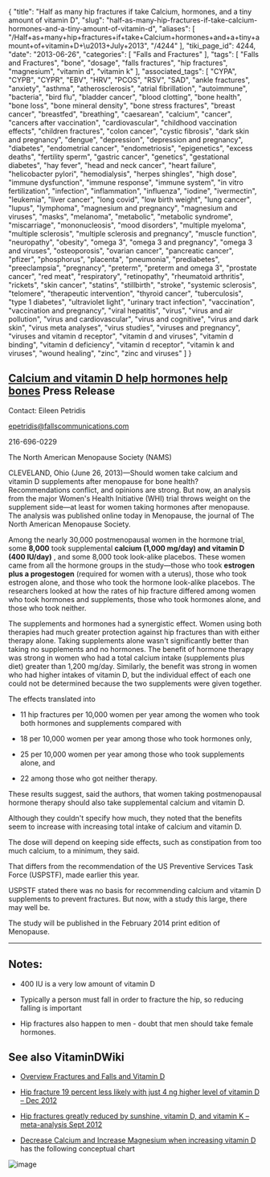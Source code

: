 {
    "title": "Half as many hip fractures if take Calcium, hormones, and a tiny amount of vitamin D",
    "slug": "half-as-many-hip-fractures-if-take-calcium-hormones-and-a-tiny-amount-of-vitamin-d",
    "aliases": [
        "/Half+as+many+hip+fractures+if+take+Calcium+hormones+and+a+tiny+amount+of+vitamin+D+\u2013+July+2013",
        "/4244"
    ],
    "tiki_page_id": 4244,
    "date": "2013-06-26",
    "categories": [
        "Falls and Fractures"
    ],
    "tags": [
        "Falls and Fractures",
        "bone",
        "dosage",
        "falls fractures",
        "hip fractures",
        "magnesium",
        "vitamin d",
        "vitamin k"
    ],
    "associated_tags": [
        "CYPA",
        "CYPB",
        "CYPR",
        "EBV",
        "HRV",
        "PCOS",
        "RSV",
        "SAD",
        "ankle fractures",
        "anxiety",
        "asthma",
        "atherosclerosis",
        "atrial fibrillation",
        "autoimmune",
        "bacteria",
        "bird flu",
        "bladder cancer",
        "blood clotting",
        "bone health",
        "bone loss",
        "bone mineral density",
        "bone stress fractures",
        "breast cancer",
        "breastfed",
        "breathing",
        "caesarean",
        "calcium",
        "cancer",
        "cancers after vaccination",
        "cardiovascular",
        "childhood vaccination effects",
        "children fractures",
        "colon cancer",
        "cystic fibrosis",
        "dark skin and pregnancy",
        "dengue",
        "depression",
        "depression and pregnancy",
        "diabetes",
        "endometrial cancer",
        "endometriosis",
        "epigenetics",
        "excess deaths",
        "fertility sperm",
        "gastric cancer",
        "genetics",
        "gestational diabetes",
        "hay fever",
        "head and neck cancer",
        "heart failure",
        "helicobacter pylori",
        "hemodialysis",
        "herpes shingles",
        "high dose",
        "immune dysfunction",
        "immune response",
        "immune system",
        "in vitro fertilization",
        "infection",
        "inflammation",
        "influenza",
        "iodine",
        "ivermectin",
        "leukemia",
        "liver cancer",
        "long covid",
        "low birth weight",
        "lung cancer",
        "lupus",
        "lymphoma",
        "magnesium and pregnancy",
        "magnesium and viruses",
        "masks",
        "melanoma",
        "metabolic",
        "metabolic syndrome",
        "miscarriage",
        "mononucleosis",
        "mood disorders",
        "multiple myeloma",
        "multiple sclerosis",
        "multiple sclerosis and pregnancy",
        "muscle function",
        "neuropathy",
        "obesity",
        "omega 3",
        "omega 3 and pregnancy",
        "omega 3 and viruses",
        "osteoporosis",
        "ovarian cancer",
        "pancreatic cancer",
        "pfizer",
        "phosphorus",
        "placenta",
        "pneumonia",
        "prediabetes",
        "preeclampsia",
        "pregnancy",
        "preterm",
        "preterm and omega 3",
        "prostate cancer",
        "red meat",
        "respiratory",
        "retinopathy",
        "rheumatoid arthritis",
        "rickets",
        "skin cancer",
        "statins",
        "stillbirth",
        "stroke",
        "systemic sclerosis",
        "telomere",
        "therapeutic intervention",
        "thyroid cancer",
        "tuberculosis",
        "type 1 diabetes",
        "ultraviolet light",
        "urinary tract infection",
        "vaccination",
        "vaccination and pregnancy",
        "viral hepatitis",
        "virus",
        "virus and air pollution",
        "virus and cardiovascular",
        "virus and cognitive",
        "virus and dark skin",
        "virus meta analyses",
        "virus studies",
        "viruses and pregnancy",
        "viruses and vitamin d receptor",
        "vitamin d and viruses",
        "vitamin d binding",
        "vitamin d deficiency",
        "vitamin d receptor",
        "vitamin k and viruses",
        "wound healing",
        "zinc",
        "zinc and viruses"
    ]
}


## [Calcium and vitamin D help hormones help bones](http://www.eurekalert.org/pub_releases/2013-06/tnam-cav062013.php%20) Press Release

Contact: Eileen Petridis

epetridis@fallscommunications.com

216-696-0229

The North American Menopause Society (NAMS)

CLEVELAND, Ohio (June 26, 2013)—Should women take calcium and vitamin D supplements after menopause for bone health? Recommendations conflict, and opinions are strong. But now, an analysis from the major Women's Health Initiative (WHI) trial throws weight on the supplement side—at least for women taking hormones after menopause. The analysis was published online today in Menopause, the journal of The North American Menopause Society.

Among the nearly 30,000 postmenopausal women in the hormone trial, some  **8,000**  took supplemental  **calcium (1,000 mg/day) and vitamin D (400 IU/day)** , and some 8,000 took look-alike placebos. These women came from all the hormone groups in the study—those who took  **estrogen plus a progestogen**  (required for women with a uterus), those who took estrogen alone, and those who took the hormone look-alike placebos. The researchers looked at how the rates of hip fracture differed among women who took hormones and supplements, those who took hormones alone, and those who took neither.

The supplements and hormones had a synergistic effect. Women using both therapies had much greater protection against hip fractures than with either therapy alone. Taking supplements alone wasn't significantly better than taking no supplements and no hormones. The benefit of hormone therapy was strong in women who had a total calcium intake (supplements plus diet) greater than 1,200 mg/day. Similarly, the benefit was strong in women who had higher intakes of vitamin D, but the individual effect of each one could not be determined because the two supplements were given together.

The effects translated into 

* 11 hip fractures per 10,000 women per year among the women who took both hormones and supplements compared with 

* 18 per 10,000 women per year among those who took hormones only, 

* 25 per 10,000 women per year among those who took supplements alone, and 

* 22 among those who got neither therapy. 

These results suggest, said the authors, that women taking postmenopausal hormone therapy should also take supplemental calcium and vitamin D. 

Although they couldn't specify how much, they noted that the benefits seem to increase with increasing total intake of calcium and vitamin D. 

The dose will depend on keeping side effects, such as constipation from too much calcium, to a minimum, they said.

That differs from the recommendation of the US Preventive Services Task Force (USPSTF), made earlier this year. 

USPSTF stated there was no basis for recommending calcium and vitamin D supplements to prevent fractures. But now, with a study this large, there may well be.

The study will be published in the February 2014 print edition of Menopause.

---

## Notes:

* 400 IU is a very low amount of vitamin D

* Typically a person must fall in order to fracture the hip, so reducing falling is important

* Hip fractures also happen to men - doubt that men should take female hormones.

## See also VitaminDWiki

* [Overview Fractures and Falls and Vitamin D](/tags/overview-fractures-and-falls-and-vitamin-d.html)

* [Hip fracture 19 percent less likely with just 4 ng higher level of vitamin D – Dec 2012](/posts/hip-fracture-19-percent-less-likely-with-just-4-ng-higher-level-of-vitamin-d)

* [Hip fractures greatly reduced by sunshine, vitamin D, and vitamin K – meta-analysis Sept 2012](/posts/hip-fractures-greatly-reduced-by-sunshine-vitamin-d-and-vitamin-k-meta-analysis)

* [Decrease Calcium and Increase Magnesium when increasing vitamin D](/tags/decrease-calcium-and-increase-magnesium-when-increasing-vitamin-d.html) has the following conceptual chart

<img src="/attachments/d3.mock.jpg" alt="image">